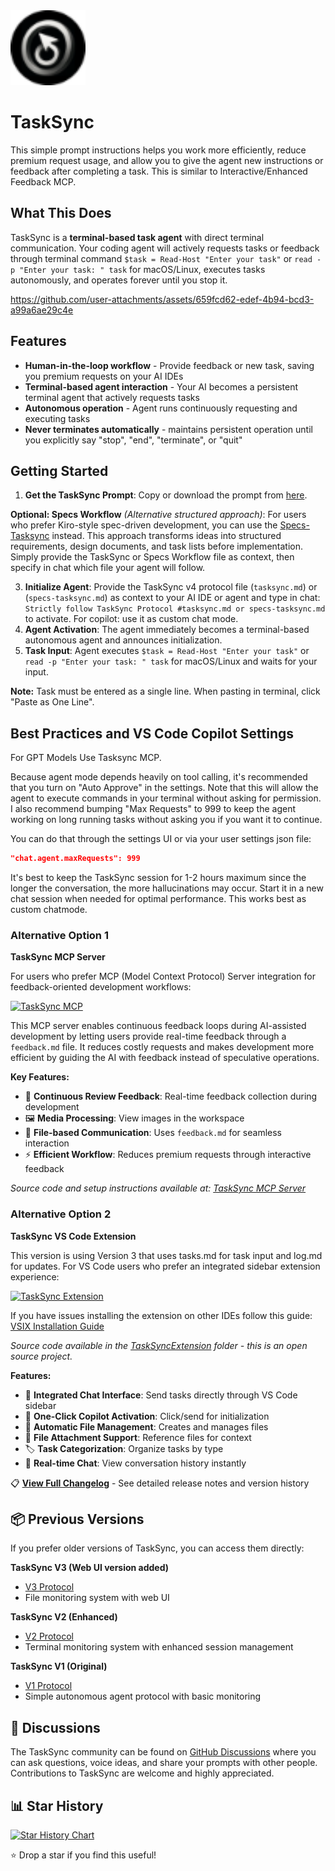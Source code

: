 <div align="left">
  <img src="https://github.com/4regab/TaskSync/blob/main/TaskSyncExtension/icon.png" alt="TaskSync Logo" width="120" height="120">
  <h1>TaskSync</h1>
</div>

This simple prompt instructions helps you work more efficiently, reduce premium request usage, and allow you to give the agent new instructions or feedback after completing a task. This is similar to Interactive/Enhanced Feedback MCP.

## What This Does

TaskSync is a **terminal-based task agent** with direct terminal communication. Your coding agent will actively requests tasks or feedback through terminal command `$task = Read-Host "Enter your task"` or `read -p "Enter your task: " task` for macOS/Linux, executes tasks autonomously, and operates forever until you stop it.

https://github.com/user-attachments/assets/659fcd62-edef-4b94-bcd3-a99a6ae29c4e

## Features

- **Human-in-the-loop workflow** - Provide feedback or new task, saving you premium requests on your AI IDEs
- **Terminal-based agent interaction** - Your AI becomes a persistent terminal agent that actively requests tasks
- **Autonomous operation** - Agent runs continuously requesting and executing tasks
- **Never terminates automatically** - maintains persistent operation until you explicitly say "stop", "end", "terminate", or "quit"

## Getting Started

1. **Get the TaskSync Prompt**: Copy or download the prompt from [here](https://github.com/4regab/TaskSync/blob/main/Prompt/tasksync-v5.md).

**Optional: Specs Workflow** _(Alternative structured approach)_: For users who prefer Kiro-style spec-driven development, you can use the [Specs-Tasksync](https://github.com/4regab/TaskSync/blob/main/Prompt/specs-tasksync.md) instead. This approach transforms ideas into structured requirements, design documents, and task lists before implementation. Simply provide the TaskSync or Specs Workflow file as context, then specify in chat which file your agent will follow.

3. **Initialize Agent**: Provide the TaskSync v4 protocol file (`tasksync.md`) or (`specs-tasksync.md`) as context to your AI IDE or agent and type in chat: `Strictly follow TaskSync Protocol #tasksync.md or specs-tasksync.md` to activate. For copilot: use it as custom chat mode.
4. **Agent Activation**: The agent immediately becomes a terminal-based autonomous agent and announces initialization.
5. **Task Input**: Agent executes `$task = Read-Host "Enter your task"` or `read -p "Enter your task: " task` for macOS/Linux and waits for your input.

**Note:** Task must be entered as a single line. When pasting in terminal, click "Paste as One Line".

## Best Practices and VS Code Copilot Settings
For GPT Models Use Tasksync MCP.

Because agent mode depends heavily on tool calling, it's recommended that you turn on "Auto Approve" in the settings. Note that this will allow the agent to execute commands in your terminal without asking for permission. I also recommend bumping "Max Requests" to 999 to keep the agent working on long running tasks without asking you if you want it to continue.

You can do that through the settings UI or via your user settings json file:

```json
"chat.agent.maxRequests": 999
```

It's best to keep the TaskSync session for 1-2 hours maximum since the longer the conversation, the more hallucinations may occur. Start it in a new chat session when needed for optimal performance. This works best as custom chatmode.

### Alternative Option 1

<summary><strong>TaskSync MCP Server</strong></summary>

For users who prefer MCP (Model Context Protocol) Server integration for feedback-oriented development workflows:

[![TaskSync MCP](https://badge.mcpx.dev?type=server)](https://github.com/4regab/tasksync-mcp)

This MCP server enables continuous feedback loops during AI-assisted development by letting users provide real-time feedback through a `feedback.md` file. It reduces costly requests and makes development more efficient by guiding the AI with feedback instead of speculative operations.

**Key Features:**

- 🔄 **Continuous Review Feedback**: Real-time feedback collection during development
- 🖼️ **Media Processing**: View images in the workspace
- 📝 **File-based Communication**: Uses `feedback.md` for seamless interaction
- ⚡ **Efficient Workflow**: Reduces premium requests through interactive feedback

_Source code and setup instructions available at: [TaskSync MCP Server](https://github.com/4regab/tasksync-mcp)_


### Alternative Option 2

<summary><strong>TaskSync VS Code Extension</strong></summary>

This version is using Version 3 that uses tasks.md for task input and log.md for updates.
For VS Code users who prefer an integrated sidebar extension experience:

[![TaskSync Extension](https://img.shields.io/badge/VS_Code-Install_TaskSync-0098FF?style=flat-square&logo=visualstudiocode&logoColor=white)](https://marketplace.visualstudio.com/items?itemName=4regab.tasksync-chat)

If you have issues installing the extension on other IDEs follow this guide: [VSIX Installation Guide](https://docs.trae.ai/ide/manage-extensions)

_Source code available in the [TaskSyncExtension](https://github.com/4regab/TaskSync/tree/main/TaskSyncExtension) folder - this is an open source project._

**Features:**

- 🎯 **Integrated Chat Interface**: Send tasks directly through VS Code sidebar
- 🤖 **One-Click Copilot Activation**: Click/send for initialization
- 📁 **Automatic File Management**: Creates and manages files
- 📎 **File Attachment Support**: Reference files for context
- 🏷️ **Task Categorization**: Organize tasks by type
- 💬 **Real-time Chat**: View conversation history instantly

📋 **[View Full Changelog](CHANGELOG.md)** - See detailed release notes and version history

## 📦 Previous Versions

If you prefer older versions of TaskSync, you can access them directly:

**TaskSync V3 (Web UI version added)**

- [V3 Protocol](https://github.com/4regab/TaskSync/blob/1c3e0ab73517cb856607077b47ed77de0d05fb22/)
- File monitoring system with web UI

**TaskSync V2 (Enhanced)**

- [V2 Protocol](https://github.com/4regab/TaskSync/blob/c6a9561b747eefaf6bfcf7a8a0a12dc07d549691/.global/tasksync.md)
- Terminal monitoring system with enhanced session management

**TaskSync V1 (Original)**

- [V1 Protocol](https://github.com/4regab/TaskSync/blob/ac778f1c417f1239e38c15ca195862094a37bf76/.global/tasksync.md)
- Simple autonomous agent protocol with basic monitoring

## 🤝 Discussions

The TaskSync community can be found on [GitHub Discussions](https://github.com/4regab/TaskSync/discussions) where you can ask questions, voice ideas, and share your prompts with other people. Contributions to TaskSync are welcome and highly appreciated.

## 📊 Star History

[![Star History Chart](https://api.star-history.com/svg?repos=4regab/TaskSync&type=Date)](https://www.star-history.com/#4regab/TaskSync&Date)

⭐ Drop a star if you find this useful!

